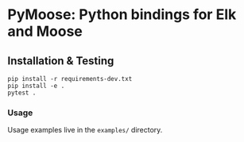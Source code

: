 # PyMoose: Python bindings for Elk and Moose

## Installation & Testing

```
pip install -r requirements-dev.txt
pip install -e .
pytest .
```

### Usage

Usage examples live in the `examples/` directory.
